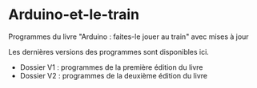 # Arduino-et-le-train
Programmes du livre "Arduino : faites-le jouer au train" avec mises à jour

Les dernières versions des programmes sont disponibles ici.

- Dossier V1 : programmes de la première édition du livre
- Dossier V2 : programmes de la deuxième édition du livre

